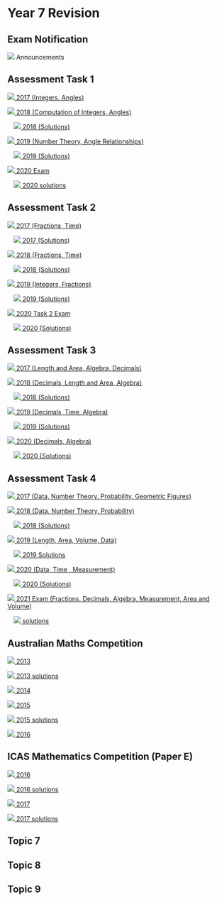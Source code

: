# Year 7 Revision

## Exam Notification

![](../../../../../../media/icon.svg) Announcements

## Assessment Task 1

[![](../../../../../../media/f/pdf-24.png) 2017 (Integers, Angles)](2017%20%28Integers%2C%20Angles%29.pdf)

[![](../../../../../../media/f/pdf-24.png) 2018 (Computation of Integers, Angles)](2018%20Yr%207%20T1%20Exam.pdf)

&emsp;[![](../../../../../../media/f/pdf-24.png) 2018 (Solutions)](2018%20Yr%207%20T1%20Exam%20SOLUTIONS.pdf)

[![](../../../../../../media/f/document-24.png) 2019 (Number Theory, Angle Relationships)](Year%207%20Term%201%20assessment%202019.docx)

&emsp;[![](../../../../../../media/f/pdf-24.png) 2019 (Solutions)](Year%207%20Term%201%20assessment%202019%20solutions.docx.pdf)

[![](../../../../../../media/f/pdf-24.png) 2020 Exam](Copy%20of%20Y7%20Term%201%20Assignment-Corrected%20Q8.pdf)

&emsp;[![](../../../../../../media/f/pdf-24.png) 2020 solutions](Y7%20Term%201%20Assignment%20Answers.pdf)

## Assessment Task 2

[![](../../../../../../media/f/document-24.png) 2017 (Fractions, Time)](Yr7%20Term%202%20%20Exam%20Wk5A%20%202017%20%28AG%29.docx)

&emsp;[![](../../../../../../media/f/pdf-24.png) 2017 (Solutions)](Y7%20Maths%20Test%20Term%202%202017%20Solutions.pdf)

[![](../../../../../../media/f/pdf-24.png) 2018 (Fractions, Time)](Yr7%20Term%202%20%20Exam%20%202018.pdf)

&emsp;[![](../../../../../../media/f/pdf-24.png) 2018 (Solutions)](Yr7%20Term%202%20%20Exam%20%202018%20Answers.pdf)

[![](../../../../../../media/f/pdf-24.png) 2019 (Integers, Fractions)](Year%207%20Term%202%20Exam%202019.pdf)

&emsp;[![](../../../../../../media/f/pdf-24.png) 2019 (Solutions)](Y7%20T2%20Exam%20Solutions.pdf)

[![](../../../../../../media/f/pdf-24.png) 2020 Task 2 Exam](Y7%20Term%202%202020.docx.pdf)

&emsp;[![](../../../../../../media/f/pdf-24.png) 2020 (Solutions)](Term%202%20Solutions%202020.pdf)

## Assessment Task 3

[![](../../../../../../media/f/pdf-24.png) 2017 (Length and Area, Algebra, Decimals)](img-803163324.pdf)

[![](../../../../../../media/f/pdf-24.png) 2018 (Decimals, Length and Area, Algebra)](yr%207%20Maths%20Test%20Term%203%202018.pdf)

&emsp;[![](../../../../../../media/f/pdf-24.png) 2018 (Solutions)](Year%207%20maths%20T3%20solutions.pdf)

[![](../../../../../../media/f/pdf-24.png) 2019 (Decimals, Time, Algebra)](2019%20Y7%20T3%20Exam.pdf)

&emsp;[![](../../../../../../media/f/pdf-24.png) 2019 (Solutions)](2019%20Y7%20T3%20Exam%20SOLUTIONS.pdf)

[![](../../../../../../media/f/pdf-24.png) 2020 (Decimals, Algebra)](Y7%20Term%203%202020%20Mark%204.pdf)

&emsp;[![](../../../../../../media/f/pdf-24.png) 2020 (Solutions)](Y7Term3Solutions2020.pdf)

## Assessment Task 4

[![](../../../../../../media/f/document-24.png) 2017 (Data, Number Theory, Probability, Geometric Figures)](Year%207%20T4%20Exam_2017.docx)

[![](../../../../../../media/f/pdf-24.png) 2018 (Data, Number Theory, Probability)](Y7%20T4%20Exam.pdf)

&emsp;[![](../../../../../../media/f/pdf-24.png) 2018 (Solutions)](2018%20Yr%207%20T4%20Exam%20SOLUTIONS.pdf)

[![](../../../../../../media/f/pdf-24.png) 2019 (Length, Area, Volume, Data)](2019%20Y7%20T4%20Exam.pdf)

&emsp;[![](../../../../../../media/f/pdf-24.png) 2019 Solutions](2019%20Y7%20T4%20solution.pdf)

[![](../../../../../../media/f/pdf-24.png) 2020 (Data, Time , Measurement)](Term%204%20Exam.pdf)

&emsp;[![](../../../../../../media/f/pdf-24.png) 2020 (Solutions)](Term%204%20Solutions.pdf)

[![](../../../../../../media/f/pdf-24.png) 2021 Exam (Fractions, Decimals, Algebra, Measurement, Area and Volume)](Year%207%20Semester%202%20Exam%202021.pdf)

&emsp;[![](../../../../../../media/f/pdf-24.png) solutions](Year%207%20Semester%202%202021%20Answers.docx.pdf)

## Australian Maths Competition

[![](../../../../../../media/f/pdf-24.png) 2013](img-725085946.pdf)

[![](../../../../../../media/f/pdf-24.png) 2013 solutions](img-725090036.pdf)

[![](../../../../../../media/f/pdf-24.png) 2014](img-725090517.pdf)

[![](../../../../../../media/f/pdf-24.png) 2015](img-726154457.pdf)

[![](../../../../../../media/f/pdf-24.png) 2015 solutions](img-726154514.pdf)

[![](../../../../../../media/f/pdf-24.png) 2016](img-X28153320.pdf)

## ICAS Mathematics Competition (Paper E)

[![](../../../../../../media/f/pdf-24.png) 2016](img-808104715.pdf)

[![](../../../../../../media/f/pdf-24.png) 2016 solutions](img-706084112.pdf)

[![](../../../../../../media/f/pdf-24.png) 2017](img-613162629.pdf)

[![](../../../../../../media/f/pdf-24.png) 2017 solutions](img-706084138.pdf)

## Topic 7

## Topic 8

## Topic 9

